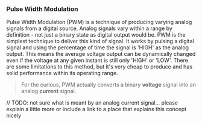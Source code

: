 ### Pulse Width Modulation

Pulse Width Modulation (PWM) is a technique of producing varying analog signals from a digital source. Analog signals vary within a range by definition - not just a binary state as digital output would be. PWM is the simplest technique to deliver this kind of signal. It works by pulsing a digital signal and using the percentage of time the signal is 'HIGH' as the analog output. This means the average voltage output can be dynamically changed even if the voltage at any given instant is still only 'HIGH' or 'LOW'. There are some limitations to this method, but it's very cheap to produce and has solid performance within its operating range.

>For the curious, PWM actually converts a binary **voltage** signal into an analog **current** signal.

// TODO: not sure what is meant by an analog current signal... please explain a little more or include a link to a place that explains this concept nicely

<!-- // TODO: GRAPHIC showing 3 or 4 pwm signals with different duty cycles -->
